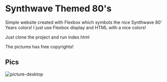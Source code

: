 # Synthwave Themed 80's
Simple website created with Flexbox which symbols the nice Synthwave 80' Years colors!
I just use Flexbox display and HTML with a nice colors!

Just clone the project and run index.html

The pictures has free copyrights!

## Pics

![picture-desktop](https://imgur.com/393Rj7R "Picture of Desktop Version")


